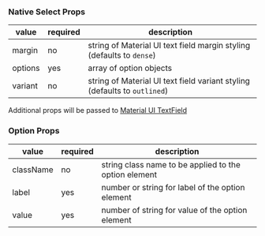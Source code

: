 ### Native Select Props

| value   | required | description                                                               |
| ------- | -------- | ------------------------------------------------------------------------- |
| margin  | no       | string of Material UI text field margin styling (defaults to `dense`)     |
| options | yes      | array of option objects                                                   |
| variant | no       | string of Material UI text field variant styling (defaults to `outlined`) |

Additional props will be passed to [Material UI TextField](https://material-ui.com/api/text-field/)

### Option Props

| value     | required | description                                           |
| --------- | -------- | ----------------------------------------------------- |
| className | no       | string class name to be applied to the option element |
| label     | yes      | number or string for label of the option element      |
| value     | yes      | number of string for value of the option element      |
